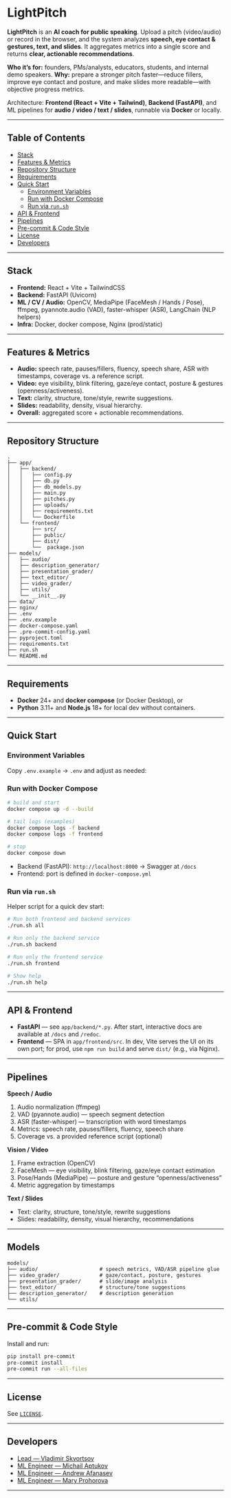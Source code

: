 # LightPitch

**LightPitch** is an **AI coach for public speaking**. Upload a pitch (video/audio) or record in the browser, and the system analyzes **speech, eye contact & gestures, text, and slides**. It aggregates metrics into a single score and returns **clear, actionable recommendations**.

**Who it’s for:** founders, PMs/analysts, educators, students, and internal demo speakers.
**Why:** prepare a stronger pitch faster—reduce fillers, improve eye contact and posture, and make slides more readable—with objective progress metrics.

Architecture: **Frontend (React + Vite + Tailwind)**, **Backend (FastAPI)**, and ML pipelines for **audio / video / text / slides**, runnable via **Docker** or locally.

---

## Table of Contents

* [Stack](#stack)
* [Features & Metrics](#features--metrics)
* [Repository Structure](#repository-structure)
* [Requirements](#requirements)
* [Quick Start](#quick-start)
  * [Environment Variables](#environment-variables)
  * [Run with Docker Compose](#run-with-docker-compose)
  * [Run via `run.sh`](#run-via-runsh)
* [API & Frontend](#api--frontend)
* [Pipelines](#pipelines)
* [Pre-commit & Code Style](#pre-commit--code-style)
* [License](#license)
* [Developers](#developers)

---

## Stack

* **Frontend:** React + Vite + TailwindCSS
* **Backend:** FastAPI (Uvicorn)
* **ML / CV / Audio:** OpenCV, MediaPipe (FaceMesh / Hands / Pose), ffmpeg, pyannote.audio (VAD), faster-whisper (ASR), LangChain (NLP helpers)
* **Infra:** Docker, docker compose, Nginx (prod/static)

---

## Features & Metrics

* **Audio:** speech rate, pauses/fillers, fluency, speech share, ASR with timestamps, coverage vs. a reference script.
* **Video:** eye visibility, blink filtering, gaze/eye contact, posture & gestures (openness/activeness).
* **Text:** clarity, structure, tone/style, rewrite suggestions.
* **Slides:** readability, density, visual hierarchy.
* **Overall:** aggregated score + actionable recommendations.

---

## Repository Structure

```
.
├── app/
│   ├── backend/
│   │   ├── config.py
│   │   ├── db.py
│   │   ├── db_models.py
│   │   ├── main.py
│   │   ├── pitches.py
│   │   ├── uploads/
│   │   ├── requirements.txt
│   │   └── Dockerfile
│   └── frontend/
│       ├── src/
│       ├── public/
│       ├── dist/
│       └──  package.json
├── models/
│   ├── audio/
│   ├── description_generator/
│   ├── presentation_grader/
│   ├── text_editor/
│   ├── video_grader/
│   ├── utils/
│   └── __init__.py
├── data/
├── nginx/
├── .env
├── .env.example
├── docker-compose.yaml
├── .pre-commit-config.yaml
├── pyproject.toml
├── requirements.txt
├── run.sh
└── README.md
```

---

## Requirements

* **Docker** 24+ and **docker compose** (or Docker Desktop), or
* **Python** 3.11+ and **Node.js** 18+ for local dev without containers.

---

## Quick Start

### Environment Variables

Copy `.env.example` → `.env` and adjust as needed:

### Run with Docker Compose

```bash
# build and start
docker compose up -d --build

# tail logs (examples)
docker compose logs -f backend
docker compose logs -f frontend

# stop
docker compose down
```

* Backend (FastAPI): `http://localhost:8000` → Swagger at `/docs`
* Frontend: port is defined in `docker-compose.yml`

### Run via `run.sh`

Helper script for a quick dev start:

```bash
# Run both frontend and backend services
./run.sh all

# Run only the backend service
./run.sh backend

# Run only the frontend service
./run.sh frontend

# Show help
./run.sh help
```

---

## API & Frontend

* **FastAPI** — see `app/backend/*.py`. After start, interactive docs are available at `/docs` and `/redoc`.
* **Frontend** — SPA in `app/frontend/src`. In dev, Vite serves the UI on its own port; for prod, use `npm run build` and serve `dist/` (e.g., via Nginx).

---

## Pipelines

**Speech / Audio**

1. Audio normalization (ffmpeg)
2. VAD (pyannote.audio) — speech segment detection
3. ASR (faster-whisper) — transcription with word timestamps
4. Metrics: speech rate, pauses/fillers, fluency, speech share
5. Coverage vs. a provided reference script (optional)

**Vision / Video**

1. Frame extraction (OpenCV)
2. FaceMesh — eye visibility, blink filtering, gaze/eye contact estimation
3. Pose/Hands (MediaPipe) — posture and gesture “openness/activeness”
4. Metric aggregation by timestamps

**Text / Slides**

* Text: clarity, structure, tone/style, rewrite suggestions
* Slides: readability, density, visual hierarchy, recommendations

---

## Models

```
models/
├── audio/                    # speech metrics, VAD/ASR pipeline glue
├── video_grader/             # gaze/contact, posture, gestures
├── presentation_grader/      # slide/image analysis
├── text_editor/              # structure/tone suggestions
├── description_generator/    # description generation
└── utils/
```

---

## Pre-commit & Code Style

Install and run:

```bash
pip install pre-commit
pre-commit install
pre-commit run --all-files
```

---

## License

See [`LICENSE`](./LICENSE).

---

## Developers

* [Lead — Vladimir Skvortsov](https://github.com/vladimir-skvortsov)
* [ML Engineer — Michail Aptukov](https://github.com/LuckyAm20)
* [ML Engineer — Andrew Afanasev](https://github.com/afafos)
* [ML Engineer — Mary Prohorova](https://github.com/tatar04k)

---
